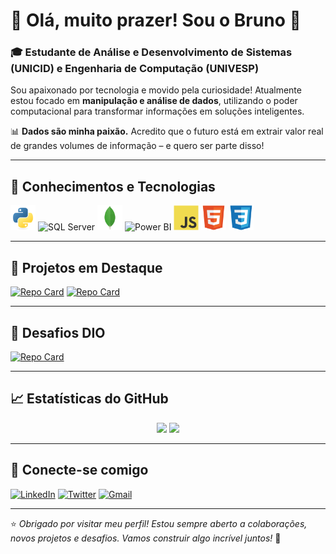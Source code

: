 # 👋 Olá, muito prazer! Sou o Bruno 🚀

### 🎓 Estudante de Análise e Desenvolvimento de Sistemas (UNICID) e Engenharia de Computação (UNIVESP)

Sou apaixonado por tecnologia e movido pela curiosidade! Atualmente estou focado em **manipulação e análise de dados**, utilizando o poder computacional para transformar informações em soluções inteligentes.

📊 **Dados são minha paixão.** Acredito que o futuro está em extrair valor real de grandes volumes de informação – e quero ser parte disso!

---

## 🧠 Conhecimentos e Tecnologias

<p align="left">
  <img alt="Python" height="40" src="https://raw.githubusercontent.com/devicons/devicon/master/icons/python/python-original.svg">
  <img alt="SQL Server" height="40" src="https://img.icons8.com/color/48/microsoft-sql-server.png">
  <img alt="MongoDB" height="40" src="https://raw.githubusercontent.com/devicons/devicon/master/icons/mongodb/mongodb-original.svg">
  <img alt="Power BI" height="40" src="https://img.icons8.com/color/48/power-bi.png">
  <img alt="JavaScript" height="40" src="https://raw.githubusercontent.com/devicons/devicon/master/icons/javascript/javascript-original.svg">
  <img alt="HTML" height="40" src="https://raw.githubusercontent.com/devicons/devicon/master/icons/html5/html5-original.svg">
  <img alt="CSS" height="40" src="https://raw.githubusercontent.com/devicons/devicon/master/icons/css3/css3-original.svg">
</p>

---

## 🧩 Projetos em Destaque

[![Repo Card](https://github-readme-stats.vercel.app/api/pin/?username=brusodev&repo=project-calc-css&theme=tokyonight)](https://github.com/brusodev/project-calc-css)
[![Repo Card](https://github-readme-stats.vercel.app/api/pin/?username=brusodev&repo=projeto-login&theme=tokyonight)](https://github.com/brusodev/projeto-login)

---

## 🚀 Desafios DIO

[![Repo Card](https://github-readme-stats.vercel.app/api/pin/?username=brusodev&repo=dio-lab-open-source&theme=tokyonight)](https://github.com/brusodev/dio-lab-open-source)

---

## 📈 Estatísticas do GitHub

<div align="center">
  <img height="180em" src="https://github-readme-stats.vercel.app/api?username=brusodev&show_icons=true&theme=tokyonight&include_all_commits=true&count_private=true"/>
  <img height="180em" src="https://github-readme-stats.vercel.app/api/top-langs/?username=brusodev&layout=compact&theme=tokyonight"/>
</div>

---

## 🤝 Conecte-se comigo

[![LinkedIn](https://img.shields.io/badge/LinkedIn-0A66C2?style=for-the-badge&logo=linkedin&logoColor=white)](https://www.linkedin.com/in/bruno-soares-dev91/)
[![Twitter](https://img.shields.io/badge/X-000?style=for-the-badge&logo=x&logoColor=white)](https://twitter.com/BrunoVar1)
[![Gmail](https://img.shields.io/badge/Gmail-D14836?style=for-the-badge&logo=gmail&logoColor=white)](mailto:brunosoaresvargas@gmail.com)

---

⭐ *Obrigado por visitar meu perfil! Estou sempre aberto a colaborações, novos projetos e desafios. Vamos construir algo incrível juntos!* 🚀
